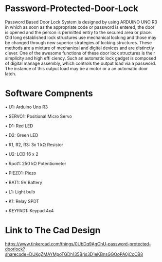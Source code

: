 # Password-Protected-Door-Lock
Password Based Door Lock System is designed by using ARDUINO UNO R3
 in which as soon as the appropriate code or password is entered, the door is
 opened and the person is permitted entry to the secured area or place. Old long
established lock structures use mechanical locking and those may be changed
 through new superior strategies of locking structures. These methods are a
 mixture of mechanical and digital devices and are distinctly clever. One of the
 awesome functions of these door lock structures is their simplicity and high effi
ciency. Such an automatic lock gadget is composed of digital manage assembly,
 which controls the output load via a password. The instance of this output load
 may be a motor or a an automatic door latch.
# Software Compnents 
 • U1: Arduino Uno R3

 • SERVO1: Positional Micro Servo

 • D1: Red LED

 • D2: Green LED

 • R1, R2, R3: 3x 1 kΩ Resistor

 • U2: LCD 16 x 2

 • Rpot1: 250 kΩ Potentiometer

 • PIEZO1: Piezo

 • BAT1: 9V Battery

 • L1: Light bulb

 • K1: Relay SPDT

 • KEYPAD1: Keypad 4x4
# Link to The Cad Design
https://www.tinkercad.com/things/0UbDq9AgChU-password-protected-doorlock?sharecode=DUKgZMAYMpoTGDh135Brjs3D1eKBnsGGOoPA0jCcCB8 
